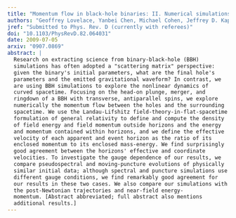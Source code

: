 ```yaml
---
title: "Momentum flow in black-hole binaries: II. Numerical simulations of equal-mass, head-on mergers with antiparallel spins."
authors: "Geoffrey Lovelace, Yanbei Chen, Michael Cohen, Jeffrey D. Kaplan, Drew Keppel, Keith D. Matthews, David A. Nichols, Mark A. Scheel, and Ulrich Sperhake"
jref: "Submitted to Phys. Rev. D (currently with referees)"
doi: "10.1103/PhysRevD.82.064031"
date: 2009-07-05
arxiv: "0907.0869"
abstract: |
  Research on extracting science from binary-black-hole (BBH)
  simulations has often adopted a "scattering matrix" perspective:
  given the binary's initial parameters, what are the final hole's
  parameters and the emitted gravitational waveform? In contrast, we
  are using BBH simulations to explore the nonlinear dynamics of
  curved spacetime. Focusing on the head-on plunge, merger, and
  ringdown of a BBH with transverse, antiparallel spins, we explore
  numerically the momentum flow between the holes and the surrounding
  spacetime. We use the Landau-Lifshitz field-theory-in-flat-spacetime
  formulation of general relativity to define and compute the density
  of field energy and field momentum outside horizons and the energy
  and momentum contained within horizons, and we define the effective
  velocity of each apparent and event horizon as the ratio of its
  enclosed momentum to its enclosed mass-energy. We find surprisingly
  good agreement between the horizons' effective and coordinate
  velocities. To investigate the gauge dependence of our results, we
  compare pseudospectral and moving-puncture evolutions of physically
  similar initial data; although spectral and puncture simulations use
  different gauge conditions, we find remarkably good agreement for
  our results in these two cases. We also compare our simulations with
  the post-Newtonian trajectories and near-field energy-
  momentum. [Abstract abbreviated; full abstract also mentions
  additional results.]
---
```

